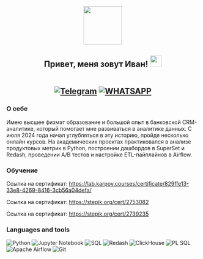
<div id="header" align="center">
  <img src="https://media0.giphy.com/media/v1.Y2lkPTc5MGI3NjExaWc2Z2ptN283b3E2bW40am5lazBybmd0ZnUyam01NDNpbmQzN3kzciZlcD12MV9pbnRlcm5hbF9naWZfYnlfaWQmY3Q9Zw/FoVzfcqCDSb7zCynOp/giphy.gif" width="100"/>
</div>

<h2 align="center">
  Привет, меня зовут Иван!  
  <img src="https://media.giphy.com/media/hvRJCLFzcasrR4ia7z/giphy.gif" width="30px"/>  
  <br><br>
  
  <a href="">[![Telegram](https://img.shields.io/badge/Telegram-2CA5E0?style=for-the-badge&logo=telegram&logoColor=white)](https://t.me/ibondareff)</a> 
  <a href="">[![WHATSAPP](https://img.shields.io/badge/-WHATSAPP-28D146?style=for-the-badge&logo=whatsapp&logoColor=FFFFFF)](https://wa.me/9652862096)</a>
</h2>

<h3> О себе </h3>
Имею высшее физмат образование и большой опыт в банковской CRM-аналитике, который помогает мне развиваться в аналитике данных. С июля 2024 года начал углубляться в эту историю, пройдя несколько онлайн курсов. На академических проектах практиковался в анализе продуктовых метрик в Python, построении дашбордов в SuperSet и Redash, проведении A/B тестов и настройке ETL-пайплайнов в Airflow.

<h3> Обучение </h3>


Ссылка на сертификат: https://lab.karpov.courses/certificate/829ffe13-33e8-4269-8416-3cb56a04defa/

Ссылка на сертификат: https://stepik.org/cert/2753082

Ссылка на сертификат: https://stepik.org/cert/2739235

<h3> Languages and tools </h3>

![Python](https://img.shields.io/badge/python-3670A0?style=for-the-badge&logo=python&logoColor=ffdd54)
![Jupyter Notebook](https://img.shields.io/badge/jupyter-%23FA0F00.svg?style=for-the-badge&logo=jupyter&logoColor=white)
![SQL](https://img.shields.io/badge/-SQL-00A4EF?style=for-the-badge&logo=SQL)
![Redash](https://img.shields.io/badge/-Redash-E44D26?style=for-the-badge&logo=Redash)
![ClickHouse](https://img.shields.io/badge/ClickHouse-FFCC01?style=for-the-badge&logo=clickhouse&logoColor=white)
![PL SQL](https://img.shields.io/badge/PLSQL-F80000?style=for-the-badge&logo=oracle&logoColor=black)
![Apache Airflow](https://img.shields.io/badge/Apache%20Airflow-017CEE?style=for-the-badge&logo=Apache%20Airflow&logoColor=white)
![Git](https://img.shields.io/badge/git-%23F05033.svg?style=for-the-badge&logo=git&logoColor=white)

